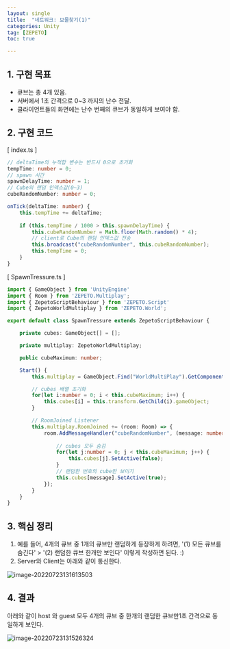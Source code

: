 ```yaml
---
layout: single
title:  "네트워크: 보물찾기(1)"
categories: Unity
tag: [ZEPETO]
toc: true 

---
```


## 1. 구현 목표

- 큐브는 총 4개 있음.
- 서버에서 1초 간격으로 0~3 까지의 난수 전달.
- 클라이언트들의 화면에는 난수 번째의 큐브가 동일하게 보여야 함.



## 2. 구현 코드

[ index.ts ]

```typescript
// deltaTime의 누적합 변수는 반드시 0으로 초기화
tempTime: number = 0;
// spawn 시간
spawnDelayTime: number = 1;
// Cube의 랜덤 인덱스값(0~3)
cubeRandomNumber: number = 0;

onTick(deltaTime: number) {
	this.tempTime += deltaTime;
        
	if (this.tempTime / 1000 > this.spawnDelayTime) {
		this.cubeRandomNumber = Math.floor(Math.random() * 4);
		// client로 Cube의 랜덤 인덱스값 전송
		this.broadcast("cubeRandomNumber", this.cubeRandomNumber);
		this.tempTime = 0;
	}
}
```



[ SpawnTressure.ts ]

```typescript
import { GameObject } from 'UnityEngine'
import { Room } from 'ZEPETO.Multiplay';
import { ZepetoScriptBehaviour } from 'ZEPETO.Script'
import { ZepetoWorldMultiplay } from 'ZEPETO.World';

export default class SpawnTressure extends ZepetoScriptBehaviour {

    private cubes: GameObject[] = [];

    private multiplay: ZepetoWorldMultiplay;

    public cubeMaximum: number;

    Start() {
        this.multiplay = GameObject.Find("WorldMultiPlay").GetComponent<ZepetoWorldMultiplay>();

        // cubes 배열 초기화
        for(let i:number = 0; i < this.cubeMaximum; i++) {
            this.cubes[i] = this.transform.GetChild(i).gameObject;
        }

        // RoomJoined Listener
        this.multiplay.RoomJoined += (room: Room) => {
            room.AddMessageHandler("cubeRandomNumber", (message: number) => {
                
                // cubes 모두 숨김
                for(let j:number = 0; j < this.cubeMaximum; j++) {
                    this.cubes[j].SetActive(false);
                }
                // 랜덤한 번호의 cube만 보이기
                this.cubes[message].SetActive(true);
            });
        }
    }
}
```



## 3. 핵심 정리

1. 예를 들어, 4개의 큐브 중 1개의 큐브만 랜덤하게 등장하게 하려면, '(1) 모든 큐브를 숨긴다' > '(2) 랜덤한 큐브 한개만 보인다' 이렇게 작성하면 된다. :)
2. Server와 Client는 아래와 같이 통신한다.

![image-20220723131613503](/assets/img/image-20220723131613503.png)





## 4. 결과

아래와 같이 host 와 guest 모두 4개의 큐브 중 한개의 랜덤한 큐브만1초 간격으로 동일하게 보인다.

![image-20220723131526324](/assets/img/image-20220723131526324.png)
